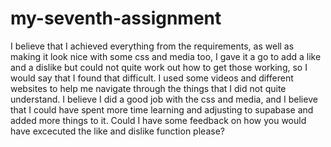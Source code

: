 # my-seventh-assignment

I believe that I achieved everything from the requirements, as well as making it look nice with some css and media too, I gave it a go to add a like and a dislike but could not quite work out how to get those working, so I would say that I found that difficult. I used some videos and different websites to help me navigate through the things that I did not quite understand. I believe I did a good job with the css and media, and I believe that I could have spent more time learning and adjusting to supabase and added more things to it. Could I have some feedback on how you would have excecuted the like and dislike function please? 